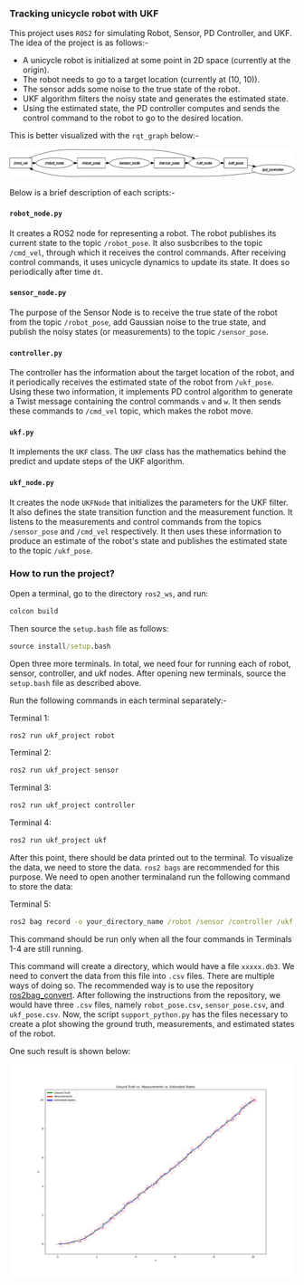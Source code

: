 ### Tracking unicycle robot with UKF

This project uses `ROS2` for simulating Robot, Sensor, PD Controller, and UKF. The idea of the project is as follows:-

- A unicycle robot is initialized at some point in 2D space (currently at the origin).
- The robot needs to go to a target location (currently at (10, 10)).
- The sensor adds some noise to the true state of the robot.
- UKF algorithm filters the noisy state and generates the estimated state.
- Using the estimated state, the PD controller computes and sends the control command to the robot to go to the desired location.

This is better visualized with the `rqt_graph` below:-

![](rosgraph.png)

Below is a brief description of each scripts:-

#### `robot_node.py`

It creates a ROS2 node for representing a robot. The robot publishes its current state to the topic `/robot_pose`. It also susbcribes to the topic `/cmd_vel`, through which it receives the control commands. After receiving control commands, it uses unicycle dynamics to update its state. It does so periodically after time `dt`.

#### `sensor_node.py`

The purpose of the Sensor Node is to receive the true state of the robot from the topic `/robot_pose`, add Gaussian noise to the true state, and publish the noisy states (or measurements) to the topic `/sensor_pose`.

#### `controller.py`

The controller has the information about the target location of the robot, and it periodically receives the estimated state of the robot from `/ukf_pose`. Using these two information, it implements PD control algorithm to generate a Twist message containing the control commands `v` and `w`. It then sends these commands to `/cmd_vel` topic, which makes the robot move. 

#### `ukf.py`

It implements the `UKF` class. The `UKF` class has the mathematics behind the predict and update steps of the UKF algorithm.

#### `ukf_node.py`

It creates the node `UKFNode` that initializes the parameters for the UKF filter. It also defines the state transition function and the measurement function. It listens to the measurements and control commands from the topics `/sensor_pose` and `/cmd_vel` respectively. It then uses these information to produce an estimate of the robot's state and publishes the estimated state to the topic `/ukf_pose`.

### How to run the project?

Open a terminal, go to the directory `ros2_ws`, and run:

```cmd
colcon build
```

Then source the `setup.bash` file as follows:

```cmd
source install/setup.bash
```

Open three more terminals. In total, we need four for running each of robot, sensor, controller, and ukf nodes. After opening new terminals, source the `setup.bash` file as described above.

Run the following commands in each terminal separately:-

Terminal 1: 

```cmd
ros2 run ukf_project robot
```

Terminal 2: 

```cmd
ros2 run ukf_project sensor
```

Terminal 3: 

```cmd
ros2 run ukf_project controller
```

Terminal 4: 

```cmd
ros2 run ukf_project ukf
```

After this point, there should be data printed out to the terminal. To visualize the data, we need to store the data. `ros2 bags` are recommended for this purpose. We need to open another terminaland run the following command to store the data:

Terminal 5:

```cmd
ros2 bag record -o your_directory_name /robot /sensor /controller /ukf
```

This command should be run only when all the four commands in Terminals 1-4 are still running. 

This command will create a directory, which would have a file `xxxxx.db3`. We need to convert the data from this file into `.csv` files. There are multiple ways of doing so. The recommended way is to use the repository [ros2bag_convert](https://github.com/fishros/ros2bag_convert). After following the instructions from the repository, we would have three `.csv` files, namely `robot_pose.csv`, `sensor_pose.csv`, and `ukf_pose.csv`. Now, the script `support_python.py` has the files necessary to create a plot showing the ground truth, measurements, and estimated states of the robot. 

One such result is shown below:

![](ukf_results.png)